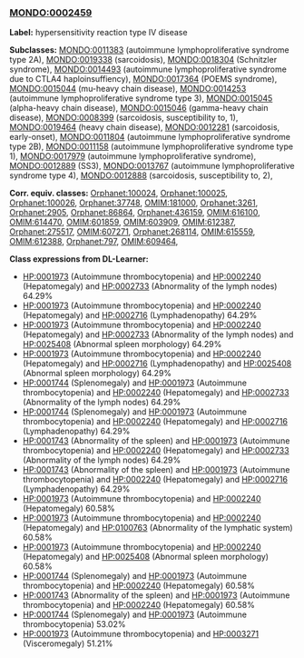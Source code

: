 
### [MONDO:0002459](http://purl.obolibrary.org/obo/MONDO_0002459)
**Label:** hypersensitivity reaction type IV disease

**Subclasses:** [MONDO:0011383](http://purl.obolibrary.org/obo/MONDO_0011383) (autoimmune lymphoproliferative syndrome type 2A), [MONDO:0019338](http://purl.obolibrary.org/obo/MONDO_0019338) (sarcoidosis), [MONDO:0018304](http://purl.obolibrary.org/obo/MONDO_0018304) (Schnitzler syndrome), [MONDO:0014493](http://purl.obolibrary.org/obo/MONDO_0014493) (autoimmune lymphoproliferative syndrome due to CTLA4 haploinsuffiency), [MONDO:0017364](http://purl.obolibrary.org/obo/MONDO_0017364) (POEMS syndrome), [MONDO:0015044](http://purl.obolibrary.org/obo/MONDO_0015044) (mu-heavy chain disease), [MONDO:0014253](http://purl.obolibrary.org/obo/MONDO_0014253) (autoimmune lymphoproliferative syndrome type 3), [MONDO:0015045](http://purl.obolibrary.org/obo/MONDO_0015045) (alpha-heavy chain disease), [MONDO:0015046](http://purl.obolibrary.org/obo/MONDO_0015046) (gamma-heavy chain disease), [MONDO:0008399](http://purl.obolibrary.org/obo/MONDO_0008399) (sarcoidosis, susceptibility to, 1), [MONDO:0019464](http://purl.obolibrary.org/obo/MONDO_0019464) (heavy chain disease), [MONDO:0012281](http://purl.obolibrary.org/obo/MONDO_0012281) (sarcoidosis, early-onset), [MONDO:0011804](http://purl.obolibrary.org/obo/MONDO_0011804) (autoimmune lymphoproliferative syndrome type 2B), [MONDO:0011158](http://purl.obolibrary.org/obo/MONDO_0011158) (autoimmune lymphoproliferative syndrome type 1), [MONDO:0017979](http://purl.obolibrary.org/obo/MONDO_0017979) (autoimmune lymphoproliferative syndrome), [MONDO:0012889](http://purl.obolibrary.org/obo/MONDO_0012889) (SS3), [MONDO:0013767](http://purl.obolibrary.org/obo/MONDO_0013767) (autoimmune lymphoproliferative syndrome type 4), [MONDO:0012888](http://purl.obolibrary.org/obo/MONDO_0012888) (sarcoidosis, susceptibility to, 2), 

**Corr. equiv. classes:** [Orphanet:100024](http://www.orpha.net/ORDO/Orphanet_100024), [Orphanet:100025](http://www.orpha.net/ORDO/Orphanet_100025), [Orphanet:100026](http://www.orpha.net/ORDO/Orphanet_100026), [Orphanet:37748](http://www.orpha.net/ORDO/Orphanet_37748), [OMIM:181000](http://purl.obolibrary.org/obo/OMIM_181000), [Orphanet:3261](http://www.orpha.net/ORDO/Orphanet_3261), [Orphanet:2905](http://www.orpha.net/ORDO/Orphanet_2905), [Orphanet:86864](http://www.orpha.net/ORDO/Orphanet_86864), [Orphanet:436159](http://www.orpha.net/ORDO/Orphanet_436159), [OMIM:616100](http://purl.obolibrary.org/obo/OMIM_616100), [OMIM:614470](http://purl.obolibrary.org/obo/OMIM_614470), [OMIM:601859](http://purl.obolibrary.org/obo/OMIM_601859), [OMIM:603909](http://purl.obolibrary.org/obo/OMIM_603909), [OMIM:612387](http://purl.obolibrary.org/obo/OMIM_612387), [Orphanet:275517](http://www.orpha.net/ORDO/Orphanet_275517), [OMIM:607271](http://purl.obolibrary.org/obo/OMIM_607271), [Orphanet:268114](http://www.orpha.net/ORDO/Orphanet_268114), [OMIM:615559](http://purl.obolibrary.org/obo/OMIM_615559), [OMIM:612388](http://purl.obolibrary.org/obo/OMIM_612388), [Orphanet:797](http://www.orpha.net/ORDO/Orphanet_797), [OMIM:609464](http://purl.obolibrary.org/obo/OMIM_609464), 

**Class expressions from DL-Learner:**

- [HP:0001973](http://purl.obolibrary.org/obo/HP_0001973) (Autoimmune thrombocytopenia) and [HP:0002240](http://purl.obolibrary.org/obo/HP_0002240) (Hepatomegaly) and [HP:0002733](http://purl.obolibrary.org/obo/HP_0002733) (Abnormality of the lymph nodes) 64.29%
- [HP:0001973](http://purl.obolibrary.org/obo/HP_0001973) (Autoimmune thrombocytopenia) and [HP:0002240](http://purl.obolibrary.org/obo/HP_0002240) (Hepatomegaly) and [HP:0002716](http://purl.obolibrary.org/obo/HP_0002716) (Lymphadenopathy) 64.29%
- [HP:0001973](http://purl.obolibrary.org/obo/HP_0001973) (Autoimmune thrombocytopenia) and [HP:0002240](http://purl.obolibrary.org/obo/HP_0002240) (Hepatomegaly) and [HP:0002733](http://purl.obolibrary.org/obo/HP_0002733) (Abnormality of the lymph nodes) and [HP:0025408](http://purl.obolibrary.org/obo/HP_0025408) (Abnormal spleen morphology) 64.29%
- [HP:0001973](http://purl.obolibrary.org/obo/HP_0001973) (Autoimmune thrombocytopenia) and [HP:0002240](http://purl.obolibrary.org/obo/HP_0002240) (Hepatomegaly) and [HP:0002716](http://purl.obolibrary.org/obo/HP_0002716) (Lymphadenopathy) and [HP:0025408](http://purl.obolibrary.org/obo/HP_0025408) (Abnormal spleen morphology) 64.29%
- [HP:0001744](http://purl.obolibrary.org/obo/HP_0001744) (Splenomegaly) and [HP:0001973](http://purl.obolibrary.org/obo/HP_0001973) (Autoimmune thrombocytopenia) and [HP:0002240](http://purl.obolibrary.org/obo/HP_0002240) (Hepatomegaly) and [HP:0002733](http://purl.obolibrary.org/obo/HP_0002733) (Abnormality of the lymph nodes) 64.29%
- [HP:0001744](http://purl.obolibrary.org/obo/HP_0001744) (Splenomegaly) and [HP:0001973](http://purl.obolibrary.org/obo/HP_0001973) (Autoimmune thrombocytopenia) and [HP:0002240](http://purl.obolibrary.org/obo/HP_0002240) (Hepatomegaly) and [HP:0002716](http://purl.obolibrary.org/obo/HP_0002716) (Lymphadenopathy) 64.29%
- [HP:0001743](http://purl.obolibrary.org/obo/HP_0001743) (Abnormality of the spleen) and [HP:0001973](http://purl.obolibrary.org/obo/HP_0001973) (Autoimmune thrombocytopenia) and [HP:0002240](http://purl.obolibrary.org/obo/HP_0002240) (Hepatomegaly) and [HP:0002733](http://purl.obolibrary.org/obo/HP_0002733) (Abnormality of the lymph nodes) 64.29%
- [HP:0001743](http://purl.obolibrary.org/obo/HP_0001743) (Abnormality of the spleen) and [HP:0001973](http://purl.obolibrary.org/obo/HP_0001973) (Autoimmune thrombocytopenia) and [HP:0002240](http://purl.obolibrary.org/obo/HP_0002240) (Hepatomegaly) and [HP:0002716](http://purl.obolibrary.org/obo/HP_0002716) (Lymphadenopathy) 64.29%
- [HP:0001973](http://purl.obolibrary.org/obo/HP_0001973) (Autoimmune thrombocytopenia) and [HP:0002240](http://purl.obolibrary.org/obo/HP_0002240) (Hepatomegaly) 60.58%
- [HP:0001973](http://purl.obolibrary.org/obo/HP_0001973) (Autoimmune thrombocytopenia) and [HP:0002240](http://purl.obolibrary.org/obo/HP_0002240) (Hepatomegaly) and [HP:0100763](http://purl.obolibrary.org/obo/HP_0100763) (Abnormality of the lymphatic system) 60.58%
- [HP:0001973](http://purl.obolibrary.org/obo/HP_0001973) (Autoimmune thrombocytopenia) and [HP:0002240](http://purl.obolibrary.org/obo/HP_0002240) (Hepatomegaly) and [HP:0025408](http://purl.obolibrary.org/obo/HP_0025408) (Abnormal spleen morphology) 60.58%
- [HP:0001744](http://purl.obolibrary.org/obo/HP_0001744) (Splenomegaly) and [HP:0001973](http://purl.obolibrary.org/obo/HP_0001973) (Autoimmune thrombocytopenia) and [HP:0002240](http://purl.obolibrary.org/obo/HP_0002240) (Hepatomegaly) 60.58%
- [HP:0001743](http://purl.obolibrary.org/obo/HP_0001743) (Abnormality of the spleen) and [HP:0001973](http://purl.obolibrary.org/obo/HP_0001973) (Autoimmune thrombocytopenia) and [HP:0002240](http://purl.obolibrary.org/obo/HP_0002240) (Hepatomegaly) 60.58%
- [HP:0001744](http://purl.obolibrary.org/obo/HP_0001744) (Splenomegaly) and [HP:0001973](http://purl.obolibrary.org/obo/HP_0001973) (Autoimmune thrombocytopenia) 53.02%
- [HP:0001973](http://purl.obolibrary.org/obo/HP_0001973) (Autoimmune thrombocytopenia) and [HP:0003271](http://purl.obolibrary.org/obo/HP_0003271) (Visceromegaly) 51.21%


